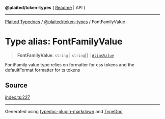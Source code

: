 **@plaited/token-types** ( [Readme](../README.md) \| API )

***

[Plaited Typedocs](../../../modules.md) / [@plaited/token-types](../modules.md) / FontFamilyValue

# Type alias: FontFamilyValue

> **FontFamilyValue**: `string` \| `string`[] \| [`AliasValue`](AliasValue.md)

FontFamily value type relies on formatter for css tokens
and the defaultFormat formatter for ts tokens

## Source

[index.ts:227](https://github.com/plaited/plaited/blob/d85458a/libs/token-types/src/index.ts#L227)

***

Generated using [typedoc-plugin-markdown](https://www.npmjs.com/package/typedoc-plugin-markdown) and [TypeDoc](https://typedoc.org/)

